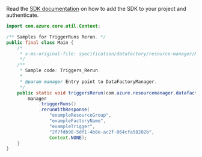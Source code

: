 Read the [SDK documentation](https://github.com/Azure/azure-sdk-for-java/blob/azure-resourcemanager-datafactory_1.0.0-beta.12/sdk/datafactory/azure-resourcemanager-datafactory/README.md) on how to add the SDK to your project and authenticate.

```java
import com.azure.core.util.Context;

/** Samples for TriggerRuns Rerun. */
public final class Main {
    /*
     * x-ms-original-file: specification/datafactory/resource-manager/Microsoft.DataFactory/stable/2018-06-01/examples/TriggerRuns_Rerun.json
     */
    /**
     * Sample code: Triggers_Rerun.
     *
     * @param manager Entry point to DataFactoryManager.
     */
    public static void triggersRerun(com.azure.resourcemanager.datafactory.DataFactoryManager manager) {
        manager
            .triggerRuns()
            .rerunWithResponse(
                "exampleResourceGroup",
                "exampleFactoryName",
                "exampleTrigger",
                "2f7fdb90-5df1-4b8e-ac2f-064cfa58202b",
                Context.NONE);
    }
}
```
